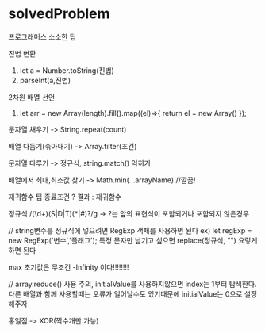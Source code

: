 # solvedProblem
프로그래머스 소소한 팁

진법 변환
1. let a = Number.toString(진법)
2. parseInt(a,진법)

2차원 배열 선언
1. let arr = new Array(length).fill().map((el)=>{
    return el = new Array()
});

문자열 채우기 -> String.repeat(count)

배열 다듬기(솎아내기) -> Array.filter(조건)

문자열 다루기 -> 정규식, string.match() 익히기

배열에서 최대,최소값 찾기 -> Math.min(...arrayName) //깔끔!

재귀함수 팁
종료조건 ? 결과 : 재귀함수

정규식
/(\d+)(S|D|T)(\*|#)?/g -> ?는 앞의 표현식이 포함되거나 포함되지 않은경우

// string변수를 정규식에 넣으려면 RegExp 객체를 사용하면 된다
ex) let regExp = new RegExp('변수','플래그');
특정 문자만 남기고 싶으면 replace(정규식, "") 요렇게 하면 된다

max 초기값은 무조건 -Infinity 이다!!!!!!!!

// array.reduce() 사용 주의, initialValue를 사용하지않으면 index는 1부터 탐색한다. 다른 배열과 함께 사용할때는 오류가 일어날수도 있기때문에 initialValue는 0으로 설정해주자

홍일점 -> XOR(짝수개만 가능)
